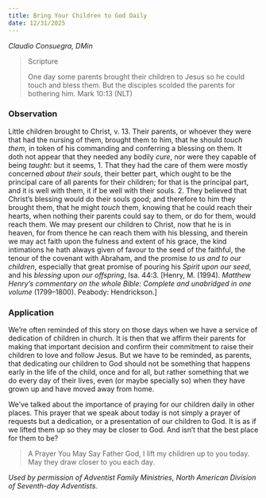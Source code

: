```yaml
---
title: Bring Your Children to God Daily
date: 12/31/2025
---
```


_Claudio Consuegra, DMin_

> <p>Scripture</p>
> One day some parents brought their children to Jesus so he could touch and bless them. But the disciples scolded the parents for bothering him. Mark 10:13 (NLT)

### Observation

Little children brought to Christ, v. 13. Their parents, or whoever they were that had the nursing of them, brought them to him, that he should _touch them_, in token of his commanding and conferring a blessing on them. It doth not appear that they needed any bodily _cure_, nor were they capable of being _taught:_ but it seems, 1. That they had the care of them were mostly concerned _about their souls_, their better part, which ought to be the principal care of all parents for their children; for that is the principal part, and it is well with them, it if be well with their souls. 2. They believed that Christ’s blessing would do their souls good; and therefore to him they brought them, that he might _touch_ them, knowing that he could reach their hearts, when nothing their parents could say to them, or do for them, would reach them. We may present our children to Christ, now that he is in heaven, for from thence he can reach them with his blessing, and therein we may act faith upon the fulness and extent of his grace, the kind intimations he hath always given of favour to the seed of the faithful, the tenour of the covenant with Abraham, and the promise _to us and to our children_, especially that great promise of pouring his _Spirit upon our seed_, and his _blessing_ upon _our offspring_, Isa. 44:3. [Henry, M. (1994). _Matthew Henry’s commentary on the whole Bible: Complete and unabridged in one volume_ (1799–1800). Peabody: Hendrickson.]

### Application

We’re often reminded of this story on those days when we have a service of dedication of children in church. It is then that we affirm their parents for making that important decision and confirm their commitment to raise their children to love and follow Jesus. But we have to be reminded, as parents, that dedicating our children to God should not be something that happens early in the life of the child, once and for all, but rather something that we do every day of their lives, even (or maybe specially so) when they have grown up and have moved away from home.

We’ve talked about the importance of praying for our children daily in other places. This prayer that we speak about today is not simply a prayer of requests but a dedication, or a presentation of our children to God. It is as if we lifted them up so they may be closer to God. And isn’t that the best place for them to be?

> <callout>A Prayer You May Say</callout>
> Father God, I lift my children up to you today. May they draw closer to you each day.

_Used by permission of Adventist Family Ministries, North American Division of Seventh-day Adventists._